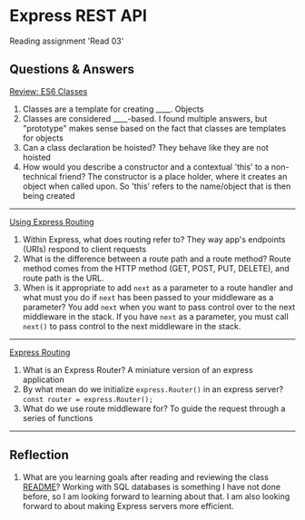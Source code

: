 # Express REST API

Reading assignment 'Read 03'

## Questions & Answers

[Review: ES6 Classes](https://developer.mozilla.org/en-US/docs/Web/JavaScript/Reference/Classes)

1. Classes are a template for creating ____.
        Objects
2. Classes are considered ____-based.
        I found multiple answers, but "prototype" makes sense based on the fact
        that classes are templates for objects
3. Can a class declaration be hoisted?
        They behave like they are not hoisted
4. How would you describe a constructor and a contextual 'this' to a non-technical
friend?
        The constructor is a place holder, where it creates an object when called
        upon. So 'this' refers to the name/object that is then being created

---

[Using Express Routing](https://expressjs.com/en/guide/routing.html)

1. Within Express, what does routing refer to?
        They way app's endpoints (URIs) respond to client requests
2. What is the difference between a route path and a route method?
        Route method comes from the HTTP method (GET, POST, PUT, DELETE), and route
        path is the URL.
3. When is it appropriate to add `next` as a parameter to a route handler and what
must you do if `next` has been passed to your middleware as a parameter?
        You add `next` when you want to pass control over to the next middleware
        in the stack. If you have `next` as a parameter, you must call `next()`
        to pass control to the next middleware in the stack.

---

[Express Routing](https://scotch.io/tutorials/learn-to-use-the-new-router-in-expressjs-4)

1. What is an Express Router?
        A miniature version of an express application
2. By what mean do we initialize `express.Router()` in an express server?
        `const router = express.Router();`
3. What do we use route middleware for?
        To guide the request through a series of functions

---

## Reflection

1. What are you learning goals after reading and reviewing the class [README](https://codefellows.github.io/code-401-javascript-guide/curriculum/class-03/)?
        Working with SQL databases is something I have not done before, so I am
        looking forward to learning about that. I am also looking forward to
        about making Express servers more efficient.
